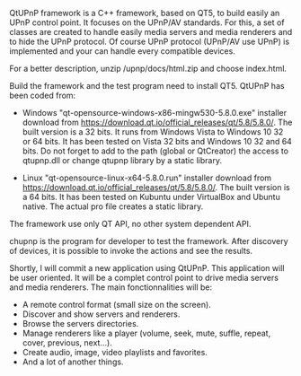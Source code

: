 QtUPnP framework is a C++ framework, based on QT5, to build easily an UPnP control point.
It focuses on the UPnP/AV standards.
For this, a set of classes are created to handle easily media servers and media renderers and to hide the UPnP protocol.
Of course UPnP protocol (UPnP/AV use UPnP) is implemented and your can handle every compatible devices.

For a better description, unzip /upnp/docs/html.zip and choose index.html.

Build the framework and the test program need to install QT5. QtUPnP has been coded from:
  - Windows "qt-opensource-windows-x86-mingw530-5.8.0.exe" installer download from https://download.qt.io/official_releases/qt/5.8/5.8.0/.
    The built version is a 32 bits. It runs from Windows Vista to Windows 10 32 or 64 bits. 
    It has been tested on Vista 32 bits and Windows 10 32 and 64 bits.
    Do not forget to add to the path (global or QtCreator) the access to qtupnp.dll or change qtupnp library by a static library.

  - Linux "qt-opensource-linux-x64-5.8.0.run" installer download from https://download.qt.io/official_releases/qt/5.8/5.8.0/.
    The built version is a 64 bits. It has been tested on Kubuntu under VirtualBox and Ubuntu native.
    The actual pro file creates a static library.

The framework use only QT API, no other system dependent API.

chupnp is the program for developer to test the framework.
After discovery of devices, it is possible to invoke the actions and see the results.

Shortly, I will commit a new application using QtUPnP.
This application will be user oriented. It will be a complet control point to drive media servers and media renderers.
The main fonctionnalities will be:
  - A remote control format (small size on the screen).
  - Discover and show servers and renderers.
  - Browse the servers directories.
  - Manage renderers like a player (volume, seek, mute, suffle, repeat, cover, previous, next...).
  - Create audio, image, video playlists and favorites.
  - And a lot of another things. 






